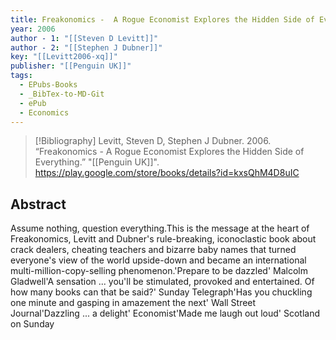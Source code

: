 ```yaml
---
title: Freakonomics -  A Rogue Economist Explores the Hidden Side of Everything
year: 2006
author - 1: "[[Steven D Levitt]]"
author - 2: "[[Stephen J Dubner]]"
key: "[[Levitt2006-xq]]"
publisher: "[[Penguin UK]]"
tags:
  - EPubs-Books
  - _BibTex-to-MD-Git
  - ePub
  - Economics
---
```


> [!Bibliography]
> Levitt, Steven D, Stephen J Dubner. 2006. “Freakonomics -  A Rogue Economist Explores the Hidden Side of Everything.” "[[Penguin UK]]". https://play.google.com/store/books/details?id=kxsQhM4D8uIC

## Abstract
Assume nothing, question everything.This is the message at the heart of Freakonomics, Levitt and Dubner's rule-breaking, iconoclastic book about crack dealers, cheating teachers and bizarre baby names that turned everyone's view of the world upside-down and became an international multi-million-copy-selling phenomenon.'Prepare to be dazzled' Malcolm Gladwell'A sensation ... you'll be stimulated, provoked and entertained. Of how many books can that be said?' Sunday Telegraph'Has you chuckling one minute and gasping in amazement the next' Wall Street Journal'Dazzling ... a delight' Economist'Made me laugh out loud' Scotland on Sunday